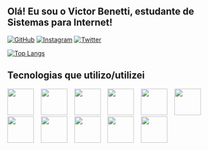 <link rel="stylesheet" type='text/css' href="https://cdn.jsdelivr.net/gh/devicons/devicon@latest/devicon.min.css" />

## Olá! Eu sou o Victor Benetti, estudante de  Sistemas para Internet!

[![GitHub](https://img.shields.io/badge/GitHub-100000?style=for-the-badge&logo=github&logoColor=white)](https://github.com/vicbenetti) [![Instagram](https://img.shields.io/badge/Instagram-E4405F?style=for-the-badge&logo=instagram&logoColor=white)](https://www.instagram.com/vicbenett/) [![Twitter](https://img.shields.io/badge/Twitter-1DA1F2?style=for-the-badge&logo=twitter&logoColor=white)](https://twitter.com/zenkty)

[![Top Langs](https://github-readme-stats.vercel.app/api/top-langs/?username=vicbenetti&layout=donut)](https://github.com/anuraghazra/github-readme-stats)

## Tecnologias que utilizo/utilizei

<div style="display: inline_block">
  <img height="60px" src="https://cdn.jsdelivr.net/gh/devicons/devicon@latest/icons/html5/html5-original.svg" /> &nbsp;&nbsp;
  <img height="60px" src="https://cdn.jsdelivr.net/gh/devicons/devicon@latest/icons/css3/css3-original.svg" /> &nbsp;&nbsp;
  <img height="60px" src="https://cdn.jsdelivr.net/gh/devicons/devicon@latest/icons/javascript/javascript-original.svg" /> &nbsp;&nbsp;
  <img height="60px" src="https://cdn.jsdelivr.net/gh/devicons/devicon@latest/icons/react/react-original.svg" /> &nbsp;&nbsp;
  <img height="60px" src="https://cdn.jsdelivr.net/gh/devicons/devicon@latest/icons/nodejs/nodejs-original.svg" /> &nbsp;&nbsp;
  <img height="60px" src="https://cdn.jsdelivr.net/gh/devicons/devicon@latest/icons/bootstrap/bootstrap-original.svg" /> &nbsp;&nbsp;
  <img height="60px" src="https://cdn.jsdelivr.net/gh/devicons/devicon@latest/icons/jquery/jquery-original.svg" /> &nbsp;&nbsp;
  <img height="60px" src="https://cdn.jsdelivr.net/gh/devicons/devicon@latest/icons/c/c-original.svg" /> &nbsp;&nbsp;
  <img height="60px" src="https://cdn.jsdelivr.net/gh/devicons/devicon@latest/icons/java/java-original.svg" /> &nbsp;&nbsp;
  <img height="60px" src="https://cdn.jsdelivr.net/gh/devicons/devicon@latest/icons/python/python-original.svg" /> &nbsp;&nbsp;
  <img height="60px" src="https://cdn.jsdelivr.net/gh/devicons/devicon@latest/icons/mysql/mysql-original.svg" />
</div>
